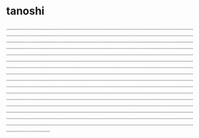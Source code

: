 # tanoshi

.............................................................................................................................................................................................................................................................................................................................................................................................................................................................................................................................................................................................................................................................................................................................................................................................................................................................................................................................................................................................................................................................................................................................................................................................................................................................................................................................................................................................................................................................................................................................................................................................................................................................................................................................................................................................................................................................................................................................................................................................................................................................................................
